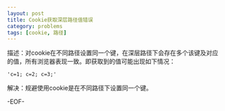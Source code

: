 ```yaml
---
layout: post
title: Cookie获取深层路径值错误
category: problems
tags: [cookie, 路径]
---
```


描述：对cookie在不同路径设置同一个键，在深层路径下会存在多个该键及对应的值，所有浏览器表现一致。即获取到的值可能出现如下情况：

	'c=1; c=2; c=3;'

解决：规避使用cookie是在不同路径下设置同一个键。

-EOF-
